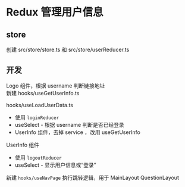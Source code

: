 # Redux 管理用户信息

## store

创建 src/store/store.ts 和 src/store/userReducer.ts

## 开发

Logo 组件，根据 username 判断链接地址<br>
新建 hooks/useGetUserInfo.ts

hooks/useLoadUserData.ts
- 使用 `loginReducer`
- useSelect - 根据 username 判断是否已经登录
- UserInfo 组件，去掉 service ，改用 useGetUserInfo

UserInfo 组件
- 使用 `logoutReducer`
- useSelect - 显示用户信息或“登录”

新建 `hooks/useNavPage` 执行跳转逻辑，用于 MainLayout QuestionLayout

